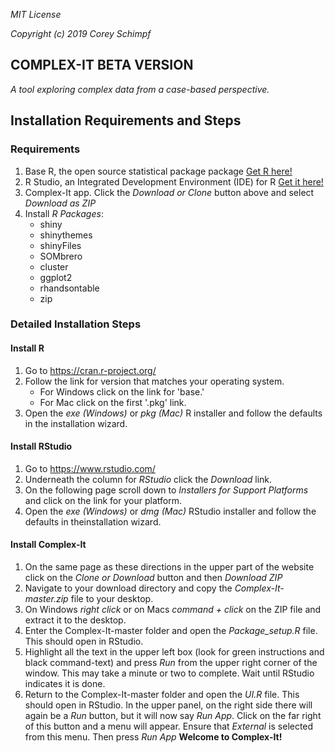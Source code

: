 *MIT License*  

*Copyright (c) 2019 Corey Schimpf*
  
  ## COMPLEX-IT BETA VERSION
  *A tool exploring complex data from a case-based perspective.* 
  
  ## Installation Requirements and Steps
  
  

  ### Requirements 
  1. Base R, the open source statistical package package <a href="https://cran.r-project.org/" target="_blank">Get R here!</a>
  2. R Studio, an Integrated Development Environment (IDE) for R <a href="https://www.rstudio.com/" target="_blank">Get it here!</a>
  3. Complex-It app. Click the *Download or Clone* button above and select *Download as ZIP*
  4. Install *R Packages*:
     + shiny
     + shinythemes
     + shinyFiles
     + SOMbrero
     + cluster
     + ggplot2
     + rhandsontable
     + zip
    
    
  ### Detailed Installation Steps

  #### Install R
  1. Go to <a href="https://cran.r-project.org/" target="_blank">https://cran.r-project.org/</a>
  2. Follow the link for version that matches your operating system.
     + For Windows click on the link for 'base.'
     + For Mac click on the first '.pkg' link.
  3. Open the *exe (Windows)* or *pkg (Mac)* R installer and follow the defaults in the installation wizard.
    
  #### Install RStudio
  1. Go to <a href="https://www.rstudio.com/" target="_blank">https://www.rstudio.com/</a>
  2. Underneath the column for *RStudio* click the *Download* link.
  3. On the following page scroll down to *Installers for Support Platforms* and click on the link for your platform.
  4. Open the *exe (Windows)* or *dmg (Mac)* RStudio installer and follow the defaults in theinstallation wizard.
  
  #### Install Complex-It
  1. On the same page as these directions in the upper part of the website click on the *Clone or Download* button and then *Download  ZIP*
  2. Navigate to your download directory and copy the *Complex-It-master.zip* file to your desktop.
  3. On Windows *right click* or on Macs *command + click* on the ZIP file and extract it to the desktop.
  4. Enter the Complex-It-master folder and open the *Package_setup.R* file. This should open in RStudio.
  5. Highlight all the text in the upper left box (look for green instructions and black command-text) and press *Run* from the upper right corner of the window. This may take a minute or two to complete. Wait until RStudio indicates it is done.
  6. Return to the Complex-It-master folder and open the *UI.R* file. This should open in RStudio. In the upper panel, on the right side there will again be a *Run* button, but it will now say *Run App*. Click on the far right of this button and a menu will appear. Ensure that *External* is selected from this menu. Then press *Run App* **Welcome to Complex-It!**
  
